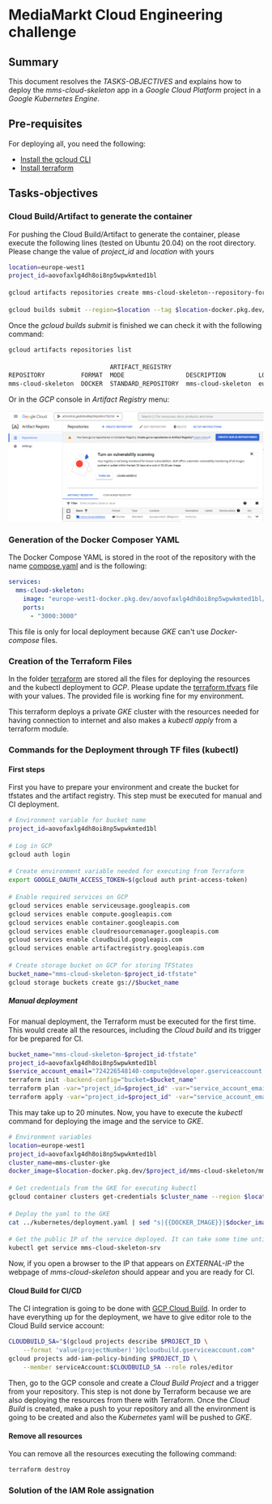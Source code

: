 # MediaMarkt Cloud Engineering challenge

## Summary

This document resolves the _TASKS-OBJECTIVES_ and explains how to deploy the _mms-cloud-skeleton_ app in a _Google Cloud Platform_ project in a _Google Kubernetes Engine_.

## Pre-requisites

For deploying all, you need the following:

- [Install the gcloud CLI](https://cloud.google.com/sdk/docs/install)
- [Install terraform](https://developer.hashicorp.com/terraform/tutorials/gcp-get-started/install-cli)

## Tasks-objectives

### Cloud Build/Artifact to generate the container

For pushing the Cloud Build/Artifact to generate the container, please execute the following lines (tested on Ubuntu 20.04) on the root directory. Please change the value of _project\_id_ and _location_ with yours

``` bash
location=europe-west1
project_id=aovofaxlg4dh8oi8np5wpwkmted1bl

gcloud artifacts repositories create mms-cloud-skeleton--repository-format=docker --location=$location --description="mms-cloud-skeleton"

gcloud builds submit --region=$location --tag $location-docker.pkg.dev/$project_id/mms-cloud-skeleton/mms-cloud-skeleton-image:latest
```

Once the _gcloud builds submit_ is finished we can check it with the following command:

``` bash
gcloud artifacts repositories list

                            ARTIFACT_REGISTRY
REPOSITORY          FORMAT  MODE                 DESCRIPTION         LOCATION      LABELS  ENCRYPTION          CREATE_TIME          UPDATE_TIME          SIZE (MB)
mms-cloud-skeleton  DOCKER  STANDARD_REPOSITORY  mms-cloud-skeleton  europe-west1          Google-managed key  2023-03-27T18:37:29  2023-03-27T18:42:59  444.649
```

Or in the _GCP_ console in _Artifact Registry_ menu:

![artifact_registry](.attachments/artifact_registry.png)

### Generation of the Docker Composer YAML

The Docker Compose YAML is stored in the root of the repository with the name [compose.yaml](..\compose.yaml) and is the following:

``` yaml
services:
  mms-cloud-skeleton:
    image: "europe-west1-docker.pkg.dev/aovofaxlg4dh8oi8np5wpwkmted1bl/mms-cloud-skeleton/mms-cloud-skeleton-image"
    ports:
      - "3000:3000"
```

This file is only for local deployment because _GKE_ can't use _Docker-compose_ files.

### Creation of the Terraform Files

In the folder [terraform](https://github.com/asensionacher/mms-cloud-skeleton/blob/main/terraform) are stored all the files for deploying the resources and the kubectl deployment to _GCP_. Please update the [terraform.tfvars](https://github.com/asensionacher/mms-cloud-skeleton/blob/main/terraform/terraform.tfvars) file with your values. The provided file is working fine for my environment.

This terraform deploys a private _GKE_ cluster with the resources needed for having connection to internet and also makes a _kubectl apply_ from a terraform module. 

### Commands for the Deployment through TF files (kubectl) 

#### First steps

First you have to prepare your environment and create the bucket for tfstates and the artifact registry. This step must be executed for manual and CI deployment.

``` bash
# Environment variable for bucket name
project_id=aovofaxlg4dh8oi8np5wpwkmted1bl

# Log in GCP
gcloud auth login 

# Create environment variable needed for executing from Terraform
export GOOGLE_OAUTH_ACCESS_TOKEN=$(gcloud auth print-access-token)

# Enable required services on GCP
gcloud services enable serviceusage.googleapis.com
gcloud services enable compute.googleapis.com
gcloud services enable container.googleapis.com
gcloud services enable cloudresourcemanager.googleapis.com
gcloud services enable cloudbuild.googleapis.com
gcloud services enable artifactregistry.googleapis.com

# Create storage bucket on GCP for storing TFStates
bucket_name="mms-cloud-skeleton-$project_id-tfstate"
gcloud storage buckets create gs://$bucket_name

```

##### Manual deployment

For manual deployment, the Terraform must be executed for the first time. This would create all the resources, including the _Cloud build_ and its trigger for be prepared for CI.

``` bash
bucket_name="mms-cloud-skeleton-$project_id-tfstate"
project_id=aovofaxlg4dh8oi8np5wpwkmted1bl
$service_account_email="724226548140-compute@developer.gserviceaccount.com"
terraform init -backend-config="bucket=$bucket_name"
terraform plan -var="project_id=$project_id" -var="service_account_email=$service_account_email"
terraform apply -var="project_id=$project_id" -var="service_account_email=$service_account_email"
```

This may take up to 20 minutes. Now, you have to execute the _kubectl_ command for deploying the image and the service to _GKE_. 

``` bash
# Environment variables
location=europe-west1
project_id=aovofaxlg4dh8oi8np5wpwkmted1bl
cluster_name=mms-cluster-gke
docker_image=$location-docker.pkg.dev/$project_id/mms-cloud-skeleton/mms-cloud-skeleton-image

# Get credentials from the GKE for executing kubectl
gcloud container clusters get-credentials $cluster_name --region $location --project $project_id

# Deploy the yaml to the GKE
cat ../kubernetes/deployment.yaml | sed "s|{{DOCKER_IMAGE}}|$docker_image|g" | kubectl apply -f

# Get the public IP of the service deployed. It can take some time until EXTERNAL-IP appears
kubectl get service mms-cloud-skeleton-srv 
```

Now, if you open a browser to the IP that appears on _EXTERNAL-IP_ the webpage of _mms-cloud-skeleton_ should appear and you are ready for CI.

#### Cloud Build for CI/CD

The CI integration is going to be done with [GCP Cloud Build](https://cloud.google.com/build?hl=es). In order to have everything up for the deployment, we have to give editor role to the Cloud Build service account:

``` bash
CLOUDBUILD_SA="$(gcloud projects describe $PROJECT_ID \
    --format 'value(projectNumber)')@cloudbuild.gserviceaccount.com"
gcloud projects add-iam-policy-binding $PROJECT_ID \
    --member serviceAccount:$CLOUDBUILD_SA --role roles/editor
```

Then, go to the GCP console and create a _Cloud Build Project_ and a trigger from your repository. This step is not done by Terraform because we are also deploying the resources from there with Terraform. Once the _Cloud Build_ is created, make a push to your repository and all the environment is going to be created and also the _Kubernetes_ yaml will be pushed to _GKE_.

#### Remove all resources

You can remove all the resources executing the following command:

``` bash
terraform destroy
```

### Solution of the IAM Role assignation